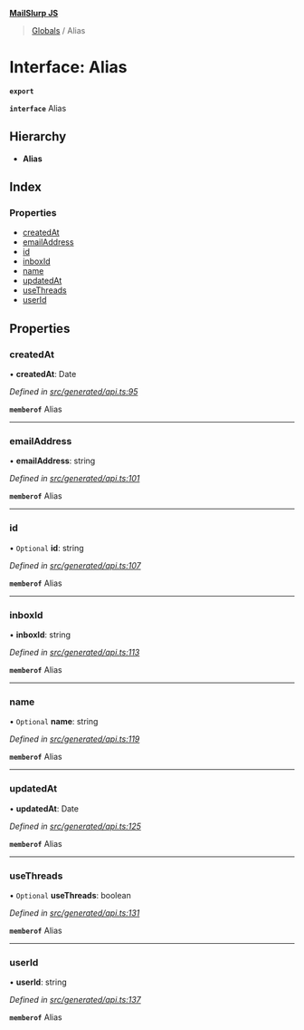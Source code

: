 **[MailSlurp JS](../README.md)**

> [Globals](../README.md) / Alias

# Interface: Alias

**`export`** 

**`interface`** Alias

## Hierarchy

* **Alias**

## Index

### Properties

* [createdAt](alias.md#createdat)
* [emailAddress](alias.md#emailaddress)
* [id](alias.md#id)
* [inboxId](alias.md#inboxid)
* [name](alias.md#name)
* [updatedAt](alias.md#updatedat)
* [useThreads](alias.md#usethreads)
* [userId](alias.md#userid)

## Properties

### createdAt

•  **createdAt**: Date

*Defined in [src/generated/api.ts:95](https://github.com/mailslurp/mailslurp-client/blob/fb74c9f/src/generated/api.ts#L95)*

**`memberof`** Alias

___

### emailAddress

•  **emailAddress**: string

*Defined in [src/generated/api.ts:101](https://github.com/mailslurp/mailslurp-client/blob/fb74c9f/src/generated/api.ts#L101)*

**`memberof`** Alias

___

### id

• `Optional` **id**: string

*Defined in [src/generated/api.ts:107](https://github.com/mailslurp/mailslurp-client/blob/fb74c9f/src/generated/api.ts#L107)*

**`memberof`** Alias

___

### inboxId

•  **inboxId**: string

*Defined in [src/generated/api.ts:113](https://github.com/mailslurp/mailslurp-client/blob/fb74c9f/src/generated/api.ts#L113)*

**`memberof`** Alias

___

### name

• `Optional` **name**: string

*Defined in [src/generated/api.ts:119](https://github.com/mailslurp/mailslurp-client/blob/fb74c9f/src/generated/api.ts#L119)*

**`memberof`** Alias

___

### updatedAt

•  **updatedAt**: Date

*Defined in [src/generated/api.ts:125](https://github.com/mailslurp/mailslurp-client/blob/fb74c9f/src/generated/api.ts#L125)*

**`memberof`** Alias

___

### useThreads

• `Optional` **useThreads**: boolean

*Defined in [src/generated/api.ts:131](https://github.com/mailslurp/mailslurp-client/blob/fb74c9f/src/generated/api.ts#L131)*

**`memberof`** Alias

___

### userId

•  **userId**: string

*Defined in [src/generated/api.ts:137](https://github.com/mailslurp/mailslurp-client/blob/fb74c9f/src/generated/api.ts#L137)*

**`memberof`** Alias

